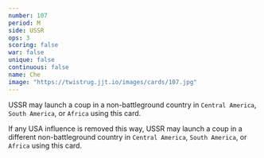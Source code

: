 ```yaml
---
number: 107
period: M
side: USSR
ops: 3
scoring: false
war: false
unique: false
continuous: false
name: Che
image: "https://twistrug.jjt.io/images/cards/107.jpg"
---
```

USSR may launch a coup in a non-battleground country in `Central America`, `South America`, or `Africa` using this card.

If any USA influence is removed this way, USSR may launch a coup in a different non-battleground country in `Central America`, `South America`, or `Africa` using this card.
